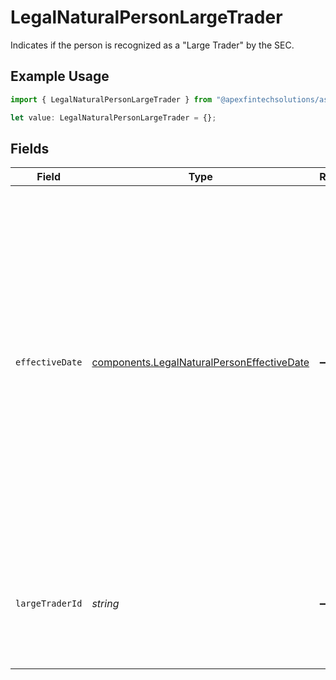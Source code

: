 # LegalNaturalPersonLargeTrader

Indicates if the person is recognized as a "Large Trader" by the SEC.

## Example Usage

```typescript
import { LegalNaturalPersonLargeTrader } from "@apexfintechsolutions/ascend-sdk/models/components";

let value: LegalNaturalPersonLargeTrader = {};
```

## Fields

| Field                                                                                                                                                                                                                                                                               | Type                                                                                                                                                                                                                                                                                | Required                                                                                                                                                                                                                                                                            | Description                                                                                                                                                                                                                                                                         | Example                                                                                                                                                                                                                                                                             |
| ----------------------------------------------------------------------------------------------------------------------------------------------------------------------------------------------------------------------------------------------------------------------------------- | ----------------------------------------------------------------------------------------------------------------------------------------------------------------------------------------------------------------------------------------------------------------------------------- | ----------------------------------------------------------------------------------------------------------------------------------------------------------------------------------------------------------------------------------------------------------------------------------- | ----------------------------------------------------------------------------------------------------------------------------------------------------------------------------------------------------------------------------------------------------------------------------------- | ----------------------------------------------------------------------------------------------------------------------------------------------------------------------------------------------------------------------------------------------------------------------------------- |
| `effectiveDate`                                                                                                                                                                                                                                                                     | [components.LegalNaturalPersonEffectiveDate](../../models/components/legalnaturalpersoneffectivedate.md)                                                                                                                                                                            | :heavy_minus_sign:                                                                                                                                                                                                                                                                  | The date on which the trader meets or exceeds the large trader reporting threshold, which is defined by the U.S. Securities and Exchange Commission (SEC) as trades of 2 million shares or $20 million in a single day or 20 million shares or $200 million during a calendar month |                                                                                                                                                                                                                                                                                     |
| `largeTraderId`                                                                                                                                                                                                                                                                     | *string*                                                                                                                                                                                                                                                                            | :heavy_minus_sign:                                                                                                                                                                                                                                                                  | SEC-issued ID signifying the person/entity as a large trader; Required for CAIS regulatory reporting.                                                                                                                                                                               | 123412341234                                                                                                                                                                                                                                                                        |